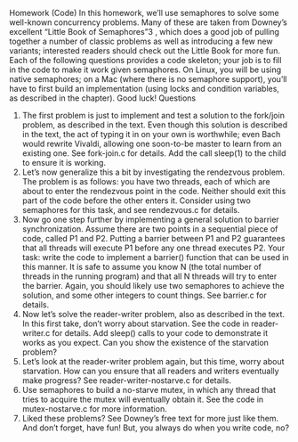 Homework (Code)
In this homework, we’ll use semaphores to solve some well-known
concurrency problems. Many of these are taken from Downey’s excellent
“Little Book of Semaphores”3
, which does a good job of pulling together
a number of classic problems as well as introducing a few new variants;
interested readers should check out the Little Book for more fun.
Each of the following questions provides a code skeleton; your job is
to fill in the code to make it work given semaphores. On Linux, you
will be using native semaphores; on a Mac (where there is no semaphore
support), you’ll have to first build an implementation (using locks and
condition variables, as described in the chapter). Good luck!
Questions
1. The first problem is just to implement and test a solution to the fork/join
problem, as described in the text. Even though this solution is described in
the text, the act of typing it in on your own is worthwhile; even Bach would
rewrite Vivaldi, allowing one soon-to-be master to learn from an existing
one. See fork-join.c for details. Add the call sleep(1) to the child to
ensure it is working.
2. Let’s now generalize this a bit by investigating the rendezvous problem.
The problem is as follows: you have two threads, each of which are about
to enter the rendezvous point in the code. Neither should exit this part of
the code before the other enters it. Consider using two semaphores for this
task, and see rendezvous.c for details.
3. Now go one step further by implementing a general solution to barrier synchronization. Assume there are two points in a sequential piece of code,
called P1 and P2. Putting a barrier between P1 and P2 guarantees that all
threads will execute P1 before any one thread executes P2. Your task: write
the code to implement a barrier() function that can be used in this manner. It is safe to assume you know N (the total number of threads in the
running program) and that all N threads will try to enter the barrier. Again,
you should likely use two semaphores to achieve the solution, and some
other integers to count things. See barrier.c for details.
4. Now let’s solve the reader-writer problem, also as described in the text. In
this first take, don’t worry about starvation. See the code in reader-writer.c
for details. Add sleep() calls to your code to demonstrate it works as you
expect. Can you show the existence of the starvation problem?
5. Let’s look at the reader-writer problem again, but this time, worry about
starvation. How can you ensure that all readers and writers eventually
make progress? See reader-writer-nostarve.c for details.
6. Use semaphores to build a no-starve mutex, in which any thread that tries to
acquire the mutex will eventually obtain it. See the code in mutex-nostarve.c
for more information.
7. Liked these problems? See Downey’s free text for more just like them. And
don’t forget, have fun! But, you always do when you write code, no?